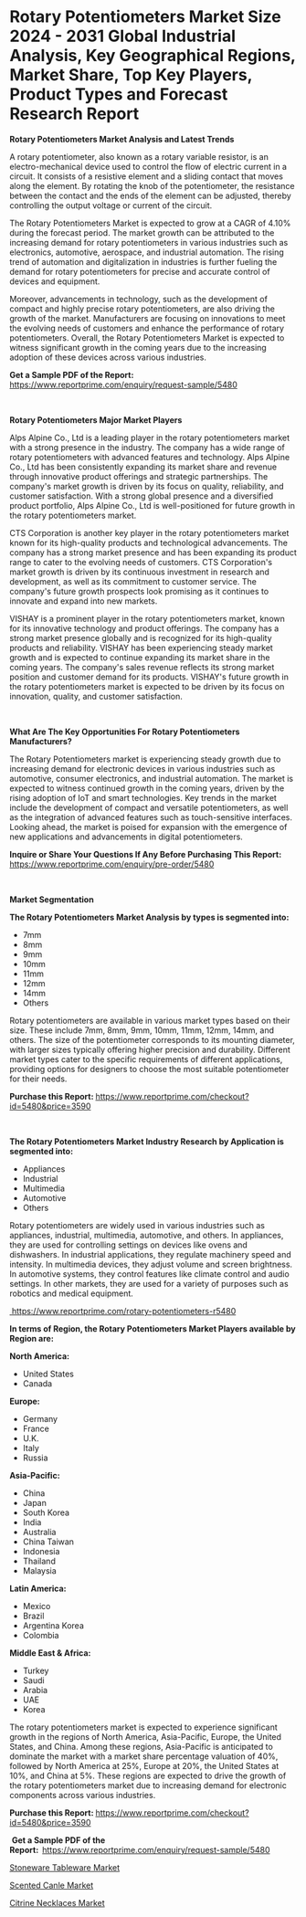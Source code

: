<p><h1>Rotary Potentiometers Market Size 2024 - 2031 Global Industrial Analysis, Key Geographical Regions, Market Share, Top Key Players, Product Types and Forecast Research Report</h1></p><p><strong>Rotary Potentiometers Market Analysis and Latest Trends</strong></p>
<p><p>A rotary potentiometer, also known as a rotary variable resistor, is an electro-mechanical device used to control the flow of electric current in a circuit. It consists of a resistive element and a sliding contact that moves along the element. By rotating the knob of the potentiometer, the resistance between the contact and the ends of the element can be adjusted, thereby controlling the output voltage or current of the circuit.</p><p>The Rotary Potentiometers Market is expected to grow at a CAGR of 4.10% during the forecast period. The market growth can be attributed to the increasing demand for rotary potentiometers in various industries such as electronics, automotive, aerospace, and industrial automation. The rising trend of automation and digitalization in industries is further fueling the demand for rotary potentiometers for precise and accurate control of devices and equipment.</p><p>Moreover, advancements in technology, such as the development of compact and highly precise rotary potentiometers, are also driving the growth of the market. Manufacturers are focusing on innovations to meet the evolving needs of customers and enhance the performance of rotary potentiometers. Overall, the Rotary Potentiometers Market is expected to witness significant growth in the coming years due to the increasing adoption of these devices across various industries.</p></p>
<p><strong>Get a Sample PDF of the Report:&nbsp;</strong> <a href="https://www.reportprime.com/enquiry/request-sample/5480">https://www.reportprime.com/enquiry/request-sample/5480</a></p>
<p>&nbsp;</p>
<p><strong>Rotary Potentiometers Major Market Players</strong></p>
<p><p>Alps Alpine Co., Ltd is a leading player in the rotary potentiometers market with a strong presence in the industry. The company has a wide range of rotary potentiometers with advanced features and technology. Alps Alpine Co., Ltd has been consistently expanding its market share and revenue through innovative product offerings and strategic partnerships. The company's market growth is driven by its focus on quality, reliability, and customer satisfaction. With a strong global presence and a diversified product portfolio, Alps Alpine Co., Ltd is well-positioned for future growth in the rotary potentiometers market.</p><p>CTS Corporation is another key player in the rotary potentiometers market known for its high-quality products and technological advancements. The company has a strong market presence and has been expanding its product range to cater to the evolving needs of customers. CTS Corporation's market growth is driven by its continuous investment in research and development, as well as its commitment to customer service. The company's future growth prospects look promising as it continues to innovate and expand into new markets.</p><p>VISHAY is a prominent player in the rotary potentiometers market, known for its innovative technology and product offerings. The company has a strong market presence globally and is recognized for its high-quality products and reliability. VISHAY has been experiencing steady market growth and is expected to continue expanding its market share in the coming years. The company's sales revenue reflects its strong market position and customer demand for its products. VISHAY's future growth in the rotary potentiometers market is expected to be driven by its focus on innovation, quality, and customer satisfaction.</p></p>
<p>&nbsp;</p>
<p><strong>What Are The Key Opportunities For Rotary Potentiometers Manufacturers?</strong></p>
<p><p>The Rotary Potentiometers market is experiencing steady growth due to increasing demand for electronic devices in various industries such as automotive, consumer electronics, and industrial automation. The market is expected to witness continued growth in the coming years, driven by the rising adoption of IoT and smart technologies. Key trends in the market include the development of compact and versatile potentiometers, as well as the integration of advanced features such as touch-sensitive interfaces. Looking ahead, the market is poised for expansion with the emergence of new applications and advancements in digital potentiometers.</p></p>
<p><strong>Inquire or Share Your Questions If Any Before Purchasing This Report:</strong> <a href="https://www.reportprime.com/enquiry/pre-order/5480">https://www.reportprime.com/enquiry/pre-order/5480</a></p>
<p>&nbsp;</p>
<p><strong>Market Segmentation</strong></p>
<p><strong>The Rotary Potentiometers Market Analysis by types is segmented into:</strong></p>
<p><ul><li>7mm</li><li>8mm</li><li>9mm</li><li>10mm</li><li>11mm</li><li>12mm</li><li>14mm</li><li>Others</li></ul></p>
<p><p>Rotary potentiometers are available in various market types based on their size. These include 7mm, 8mm, 9mm, 10mm, 11mm, 12mm, 14mm, and others. The size of the potentiometer corresponds to its mounting diameter, with larger sizes typically offering higher precision and durability. Different market types cater to the specific requirements of different applications, providing options for designers to choose the most suitable potentiometer for their needs.</p></p>
<p><strong>Purchase this Report:&nbsp;</strong><a href="https://www.reportprime.com/checkout?id=5480&price=3590">https://www.reportprime.com/checkout?id=5480&price=3590</a></p>
<p>&nbsp;</p>
<p><strong>The Rotary Potentiometers Market Industry Research by Application is segmented into:</strong></p>
<p><ul><li>Appliances</li><li>Industrial</li><li>Multimedia</li><li>Automotive</li><li>Others</li></ul></p>
<p><p>Rotary potentiometers are widely used in various industries such as appliances, industrial, multimedia, automotive, and others. In appliances, they are used for controlling settings on devices like ovens and dishwashers. In industrial applications, they regulate machinery speed and intensity. In multimedia devices, they adjust volume and screen brightness. In automotive systems, they control features like climate control and audio settings. In other markets, they are used for a variety of purposes such as robotics and medical equipment.</p></p>
<p><a href="https://www.reportprime.com/rotary-potentiometers-r5480">&nbsp;https://www.reportprime.com/rotary-potentiometers-r5480</a></p>
<p><strong>In terms of Region, the Rotary Potentiometers Market Players available by Region are:</strong></p>
<p>
    <p> <strong> North America: </strong>
        <ul>
            <li>United States</li>
            <li>Canada</li>
        </ul>
        </p> 
    <p> <strong> Europe: </strong>
        <ul>
            <li>Germany</li>
            <li>France</li>
            <li>U.K.</li>
            <li>Italy</li>
            <li>Russia</li>
        </ul>
        </p> 
    <p> <strong> Asia-Pacific: </strong>
        <ul>
            <li>China</li>
            <li>Japan</li>
            <li>South Korea</li>
            <li>India</li>
            <li>Australia</li>
            <li>China Taiwan</li>
            <li>Indonesia</li>
            <li>Thailand</li>
            <li>Malaysia</li>
        </ul>
        </p> 
    <p> <strong> Latin America: </strong>
        <ul>
            <li>Mexico</li>
            <li>Brazil</li>
            <li>Argentina Korea</li>
            <li>Colombia</li>
        </ul>
        </p> 
    <p> <strong> Middle East & Africa: </strong>
        <ul>
            <li>Turkey</li>
            <li>Saudi</li>
            <li>Arabia</li>
            <li>UAE</li>
            <li>Korea</li>
        </ul>
    </p>
    </p>
<p><p>The rotary potentiometers market is expected to experience significant growth in the regions of North America, Asia-Pacific, Europe, the United States, and China. Among these regions, Asia-Pacific is anticipated to dominate the market with a market share percentage valuation of 40%, followed by North America at 25%, Europe at 20%, the United States at 10%, and China at 5%. These regions are expected to drive the growth of the rotary potentiometers market due to increasing demand for electronic components across various industries.</p></p>
<p><strong>Purchase this Report: </strong><a href="https://www.reportprime.com/checkout?id=5480&price=3590">https://www.reportprime.com/checkout?id=5480&price=3590</a></p>
<p>&nbsp;<strong>Get a Sample PDF of the Report:&nbsp;&nbsp;</strong><a href="https://www.reportprime.com/enquiry/request-sample/5480">https://www.reportprime.com/enquiry/request-sample/5480</a></p>
<p><strong></strong></p>
<p><p><a href="https://www.linkedin.com/pulse/stoneware-tableware-market-insight-trends-growth-forecasted-khwif">Stoneware Tableware Market</a></p><p><a href="https://www.linkedin.com/pulse/scented-canle-market-size-reveals-best-marketing-channels-bx2xf">Scented Canle Market</a></p><p><a href="https://www.linkedin.com/pulse/citrine-necklaces-market-comprehensive-assessment-type-application-gcloe">Citrine Necklaces Market</a></p></p>